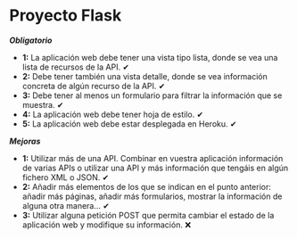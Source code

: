 # Proyecto Flask

***Obligatorio***

* **1:** La aplicación web debe tener una vista tipo lista, donde se vea una lista de recursos de la API. ✔
* **2:** Debe tener también una vista detalle, donde se vea información concreta de algún recurso de la API. ✔
* **3:** Debe tener al menos un formulario para filtrar la información que se muestra. ✔
* **4:** La aplicación web debe tener hoja de estilo. ✔
* **5:** La aplicación web debe estar desplegada en Heroku. ✔

***Mejoras***

* **1:** Utilizar más de una API. Combinar en vuestra aplicación información de varias APIs o utilizar una API y más información que tengáis en algún fichero XML o JSON. ✔
* **2:** Añadir más elementos de los que se indican en el punto anterior: añadir más páginas, añadir más formularios, mostrar la información de alguna otra manera... ✔
* **3:** Utilizar alguna petición POST que permita cambiar el estado de la aplicación web y modifique su información. ❌

